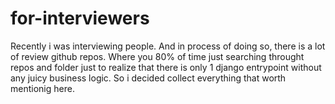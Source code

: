 # for-interviewers
Recently i was interviewing people. And in process of doing so, there is a lot of review github repos. Where you 80% of time just searching throught repos and folder just to realize that there is only 1 django entrypoint without any juicy business logic. 
So i decided collect everything that worth mentionig here.
